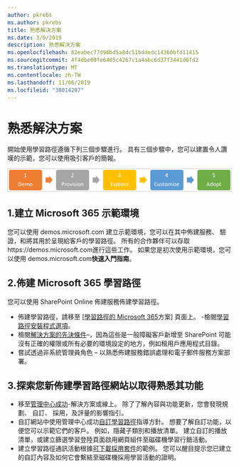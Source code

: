 ```yaml
---
author: pkrebs
ms.author: pkrebs
title: 熟悉解決方案
ms.date: 3/9/2019
description: 熟悉解決方案
ms.openlocfilehash: 82eabec77d96bd5a8dc51bddedc14360bfd11415
ms.sourcegitcommit: 4f4dbe69fe6405c4267c1a4abc6d37f3441d6fd2
ms.translationtype: MT
ms.contentlocale: zh-TW
ms.lasthandoff: 11/06/2019
ms.locfileid: "38014207"
---
```

# <a name="get-familiar-with-the-solution"></a>熟悉解決方案 
開始使用學習路徑遵循下列三個步驟進行。 具有三個步驟中，您可以建置令人讚嘆的示範，您可以使用吸引客戶的簡報。 

![cg 位合作夥伴-getfam.png](media/cg-partner-getfam.png)

## <a name="1-create-a-microsoft-365-demonstration-environment"></a>1.建立 Microsoft 365 示範環境
您可以使用 demos.microsoft.com 建立示範環境，您可以在其中佈建服務、 驗證，和將其用於呈現給客戶的學習路徑。 所有的合作夥伴可以存取https://demos.microsoft.com進行這些工作。 如果您是初次使用示範環境，您可以使用 demos.microsoft.com**快速入門指南**。

## <a name="2-provision-microsoft-365-learning-pathways"></a>2.佈建 Microsoft 365 學習路徑
您可以使用 SharePoint Online 佈建服務佈建學習路徑。
- 佈建學習路徑，請移至 [[學習路徑的 Microsoft 365](https://provisioning.sharepointpnp.com/details/3df8bd55-b872-4c9d-88e3-6b2f05344239)方案] 頁面上。 -檢閱[學習路徑安裝程式選項](https://docs.microsoft.com/en-us/office365/customlearning/custom_setupoptions)。 
- 檢閱[解決方案的先決條件](https://docs.microsoft.com/en-us/office365/customlearning/custom_provision)–，因為這些是一般障礙客戶新增至 SharePoint 可能沒有正確的權限或所有必要的環境設定的地方，例如租用戶應用程式目錄。
- 嘗試透過非系統管理員角色 – 以熟悉佈建服務錯誤處理和電子郵件服務方案部署。

## <a name="3-explore-your-newly-provisioned-learning-pathways-site-to-get-familiar-with-its-capabilities"></a>3.探索您新佈建學習路徑網站以取得熟悉其功能
- 移至[管理中心成功](https://docs.microsoft.com/en-us/office365/customlearning/custom_successcenter)-解決方案或線上。 除了了解內容與功能更新，您會發現規劃、 自訂、 採用，及評量的影響指引。
- 自訂網站中使用管理中心成功[自訂學習路徑](https://docs.microsoft.com/en-us/office365/customlearning/custom_overview)指導方針。 想要了解自訂功能，以便您可以示範它們的客戶。 例如，隱藏子類別和播放清單。 建立自訂的播放清單，或建立篩選學習登陸頁面啟用網頁組件至磁碟機學習行銷活動。 
- 建立學習路徑通訊活動根據[可下載採用套件](https://teamworktools.azurewebsites.net/m365lp/m365lpadoptionkit.zip)的範例。 您可以醒目提示您已建立的自訂內容及如何它會繫結至磁碟機採用學習活動的證明。 

